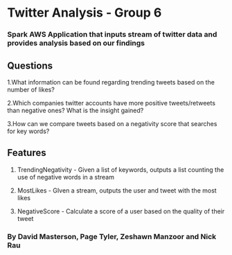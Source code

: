 # Twitter Analysis - Group 6

### Spark AWS Application that inputs stream of twitter data and provides analysis based on our findings
 
## Questions
1.What information can be found regarding trending tweets based on the number of likes?

2.Which companies twitter accounts have more positive tweets/retweets than negative ones? What is the insight gained?

3.How can we compare tweets based on a negativity score that searches for key words?


## Features
1. TrendingNegativity - Given a list of keywords, outputs a list counting the use of negative words in a stream

2. MostLikes - GIven a stream, outputs the user and tweet with the most likes 

3. NegativeScore - Calculate a score of a user based on the quality of their tweet

###  By David Masterson, Page Tyler, Zeshawn Manzoor and Nick Rau 
